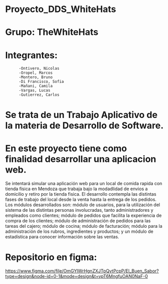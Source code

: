 # Proyecto_DDS_WhiteHats


# Grupo: TheWhiteHats
# Integrantes: 
          -Ontivero, Nicolas
          -Oropel, Marcos
          -Montero, Bruno
          -Di Francisco, Sofia
          -Mañani, Camila
          -Vargas, Lucas
          -Gutierrez, Carlos


# Se trata de un Trabajo Aplicativo de la materia de Desarrollo de Software.

# En este proyecto  tiene como finalidad desarrollar una aplicacion web.
Se intentará simular una aplicación web para un local de comida rapida  con tienda física en Mendoza que trabaja bajo la modadlidad de envios a domicilio y retiro por la tienda fisica. 
El desarrollo contempla las distintas fases de trabajo del local desde la venta hasta la entrega de los pedidos. Los módulos desarrollados son: módulo de usuarios, para la utilización del sistema de las distintas personas involucradas, tanto administradores y empleados como clientes; módulo de pedidos que facilita la experiencia de compra de los clientes; módulo de administración de pedidos para las tareas del cajero; módulo de cocina; módulo de facturación; módulo para la administración de los rubros, ingredientes y productos; y un módulo de estadística para conocer información sobre las ventas.


# Repositorio en figma: 
https://www.figma.com/file/OmGYlWrHgnZXJTpQvtPcpP/El_Buen_Sabor?type=design&node-id=0-1&mode=design&t=vpT6MngfuOAN0NaF-0
